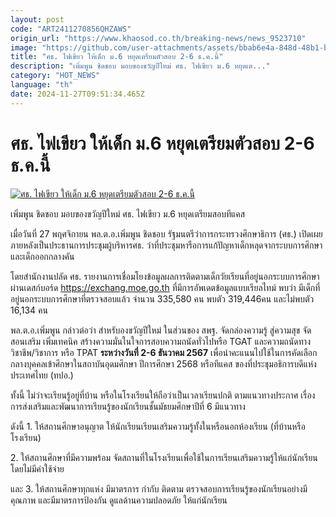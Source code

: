 ```yaml
---
layout: post
code: "ART2411270856QHZAWS"
origin_url: "https://www.khaosod.co.th/breaking-news/news_9523710"
image: "https://github.com/user-attachments/assets/bbab6e4a-848d-48b1-be6a-d59b9875be9e"
title: "ศธ. ไฟเขียว ให้เด็ก ม.6 หยุดเตรียมตัวสอบ 2-6 ธ.ค.นี้"
description: "เพิ่มพูน ชิดชอบ มอบของขวัญปีใหม่ ศธ. ไฟเขียว ม.6 หยุดเต..."
category: "HOT_NEWS"
language: "th"
date: 2024-11-27T09:51:34.465Z
---
```


# ศธ. ไฟเขียว ให้เด็ก ม.6 หยุดเตรียมตัวสอบ 2-6 ธ.ค.นี้

[![ศธ. ไฟเขียว ให้เด็ก ม.6 หยุดเตรียมตัวสอบ 2-6 ธ.ค.นี้](https://www.khaosod.co.th/wpapp/uploads/2024/11/studen-G12.jpg "ศธ. ไฟเขียว ให้เด็ก ม.6 หยุดเตรียมตัวสอบ 2-6 ธ.ค.นี้")](https://www.khaosod.co.th/wpapp/uploads/2024/11/studen-G12.jpg)

เพิ่มพูน ชิดชอบ มอบของขวัญปีใหม่ ศธ. ไฟเขียว ม.6 หยุดเตรียมสอบทีแคส

เมื่อวันที่ 27 พฤศจิกายน พล.ต.อ.เพิ่มพูน ชิดชอบ รัฐมนตรีว่าการกระทรวงศึกษาธิการ (ศธ.) เปิดเผยภายหลังเป็นประธานการประชุมผู้บริหารศธ. ว่าที่ประชุมหารือการแก้ปัญหาเด็กหลุดจากระบบการศึกษาและเด็กออกกลางคัน

โดยสำนักงานปลัด ศธ. รายงานการเชื่อมโยงข้อมูลผลการติดตามเด็กวัยเรียนที่อยู่นอกระบบการศึกษาผ่านเดสก์บอร์ด https://exchang.moe.go.th ที่มีการอัพเดตข้อมูลแบบเรียลไทม์ พบว่า มีเด็กที่อยู่นอกระบบการศึกษาที่ตรวจสอบแล้ว จำนวน 335,580 คน พบตัว 319,446คน และไม่พบตัว 16,134 คน

พล.ต.อ.เพิ่มพูน กล่าวต่อว่า สำหรับองขวัญปีใหม่ ในส่วนของ สพฐ. จัดกล่องความรู้ สู่ความสุข จัดสอนเสริม เพิ่มเทคนิค สร้างความมั่นในใจการสอบความถนัดทั่วไปหรือ TGAT และความถนัดทางวิชาชีพ/วิชาการ หรือ TPAT **ระหว่างวันที่ 2-6 ธันวาคม 2567** เพื่อนำคะแนนไปใช้ในการคัดเลือกกลางบุคคลเข้าศึกษาในสถาบันอุดมศึกษา ปีการศึกษา 2568 หรือทีแคส ของที่ประชุมอธิการบดีแห่งประเทศไทย (ทปอ.)

ทั้งนี้ ไม่ว่าจะเรียนรู้อยู่ที่บ้าน หรือในโรงเรียนให้ถือว่าเป็นเวลาเรียนปกติ ตามแนวทางประกาศ เรื่อง การส่งเสริมและพัฒนาการเรียนรู้ของนักเรียนชั้นมัธยมศึกษาปีที่ 6 มีแนวทาง

ดังนี้ 1. ให้สถานศึกษาอนุญาต ให้นักเรียนเรียนเสริมความรู้ทั้งในหรือนอกห้องเรียน (ที่บ้านหรือโรงเรียน)

2\. ให้สถานศึกษาที่มีความพร้อม จัดสถานที่ในโรงเรียนเพื่อใช้ในการเรียนเสริมความรู้ให้แก่นักเรียนโดยไม่มีค่าใช้จ่าย

และ 3\. ให้สถานศึกษาทุกแห่ง มีมาตรการ กำกับ ติดตาม ตรวจสอบการเรียนรู้ของนักเรียนอย่างมีคุณภาพ และมีมาตรการป้องกัน ดูแลด้านความปลอดภัย ให้แก่นักเรียน